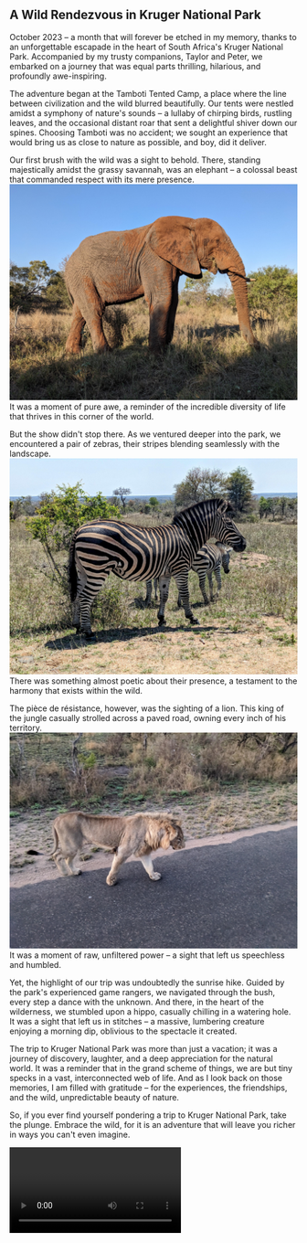 ## A Wild Rendezvous in Kruger National Park

October 2023 – a month that will forever be etched in my memory, thanks to an unforgettable escapade in the heart of South Africa's Kruger National Park. Accompanied by my trusty companions, Taylor and Peter, we embarked on a journey that was equal parts thrilling, hilarious, and profoundly awe-inspiring.

The adventure began at the Tamboti Tented Camp, a place where the line between civilization and the wild blurred beautifully. Our tents were nestled amidst a symphony of nature's sounds – a lullaby of chirping birds, rustling leaves, and the occasional distant roar that sent a delightful shiver down our spines. Choosing Tamboti was no accident; we sought an experience that would bring us as close to nature as possible, and boy, did it deliver.

Our first brush with the wild was a sight to behold. There, standing majestically amidst the grassy savannah, was an elephant – a colossal beast that commanded respect with its mere presence. ![Picture 1](picture_1.jpg) It was a moment of pure awe, a reminder of the incredible diversity of life that thrives in this corner of the world.

But the show didn't stop there. As we ventured deeper into the park, we encountered a pair of zebras, their stripes blending seamlessly with the landscape. ![Picture 2](picture_2.jpg) There was something almost poetic about their presence, a testament to the harmony that exists within the wild.

The pièce de résistance, however, was the sighting of a lion. This king of the jungle casually strolled across a paved road, owning every inch of his territory. ![Picture 3](picture_3.jpg) It was a moment of raw, unfiltered power – a sight that left us speechless and humbled.

Yet, the highlight of our trip was undoubtedly the sunrise hike. Guided by the park's experienced game rangers, we navigated through the bush, every step a dance with the unknown. And there, in the heart of the wilderness, we stumbled upon a hippo, casually chilling in a watering hole. It was a sight that left us in stitches – a massive, lumbering creature enjoying a morning dip, oblivious to the spectacle it created.

The trip to Kruger National Park was more than just a vacation; it was a journey of discovery, laughter, and a deep appreciation for the natural world. It was a reminder that in the grand scheme of things, we are but tiny specks in a vast, interconnected web of life. And as I look back on those memories, I am filled with gratitude – for the experiences, the friendships, and the wild, unpredictable beauty of nature.

So, if you ever find yourself pondering a trip to Kruger National Park, take the plunge. Embrace the wild, for it is an adventure that will leave you richer in ways you can't even imagine.

<video src="7b220e34-348c-4f2d-9e80-d998076c7aa4.mp4" style="max-height:640px;" controls="controls"></video>
